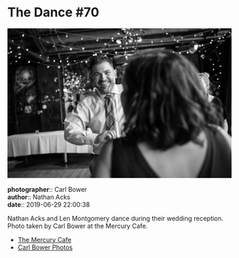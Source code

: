 # The Dance #70

![Nathan Acks and Len Montgomery dance](assets/2019-06-29-set-4-the-dance-70.webp)

**photographer**:: Carl Bower  
**author**:: Nathan Acks  
**date**:: 2019-06-29 22:00:38

Nathan Acks and Len Montgomery dance during their wedding reception. Photo taken by Carl Bower at the Mercury Cafe.

* [The Mercury Cafe](http://mercurycafe.com)
* [Carl Bower Photos](https://carlbowerphotos.com)
